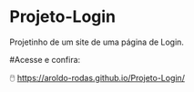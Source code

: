 # Projeto-Login
Projetinho de um site de uma página de Login.

#Acesse e confira:

🖱️ https://aroldo-rodas.github.io/Projeto-Login/
